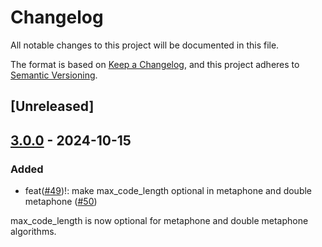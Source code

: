 # Changelog

All notable changes to this project will be documented in this file.

The format is based on [Keep a Changelog](https://keepachangelog.com/en/1.0.0/),
and this project adheres to [Semantic Versioning](https://semver.org/spec/v2.0.0.html).

## [Unreleased]

## [3.0.0](https://github.com/Dalvany/rphonetic/compare/v2.2.1...v3.0.0) - 2024-10-15

### Added

- feat([#49](https://github.com/Dalvany/rphonetic/pull/49))!: make max_code_length optional in metaphone and double metaphone ([#50](https://github.com/Dalvany/rphonetic/pull/50))

max_code_length is now optional for metaphone and double metaphone algorithms.
